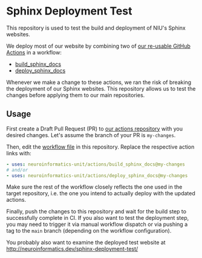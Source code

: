 # Sphinx Deployment Test

This repository is used to test the build and deployment of 
NIU's Sphinx websites.

We deploy most of our website by combining two of [our re-usable GitHub Actions](https://github.com/neuroinformatics-unit/actions) in a workflow:
- [build_sphinx_docs](https://github.com/neuroinformatics-unit/actions/tree/main/build_sphinx_docs)
- [deploy_sphinx_docs](https://github.com/neuroinformatics-unit/actions/tree/main/deploy_sphinx_docs)

Whenever we make a change to these actions, we ran the risk of breaking the deployment of our Sphinx websites.
This repository allows us to test the changes before applying them to our main repositories.

## Usage

First create a Draft Pull Request (PR) to [our actions repository](https://github.com/neuroinformatics-unit/actions)
with you desired changes. Let's assume the branch of your PR is `my-changes`.

Then, edit the [workflow file](.github/workflows/docs_build_and_deploy.yml) in this repository.
Replace the respective action links with:
```yaml
- uses: neuroinformatics-unit/actions/build_sphinx_docs@my-changes
# and/or
- uses: neuroinformatics-unit/actions/deploy_sphinx_docs@my-changes
```

Make sure the rest of the workflow closely reflects the one used in the target repository,
i.e. the one you intend to actually deploy with the updated actions.

Finally, push the changes to this repository and wait for the build step to successfully complete in CI.
If you also want to test the deployment step, you may need to trigger it via manual workflow dispatch
or via pushing a tag to the `main` branch (depending on the workflow configuration).

You probably also want to examine the deployed test website at <http://neuroinformatics.dev/sphinx-deployment-test/>
